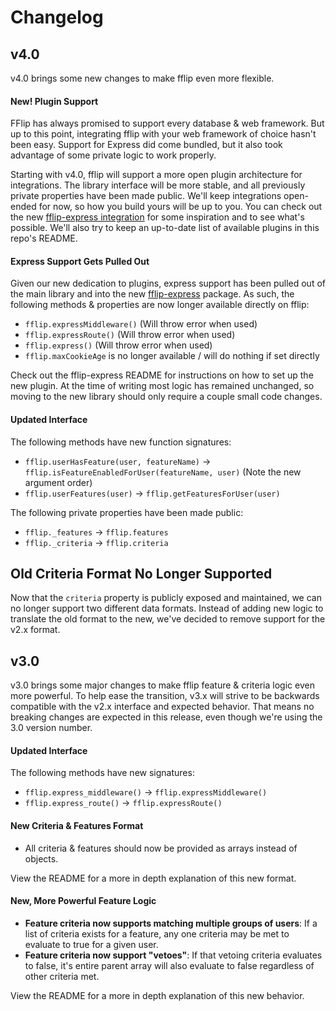 # Changelog

## v4.0

v4.0 brings some new changes to make fflip even more flexible. 

#### New! Plugin Support

FFlip has always promised to support every database & web framework. But up to this point, integrating fflip with your web framework of choice hasn't been easy. Support for Express did come bundled, but it also took advantage of some private logic to work properly.

Starting with v4.0, fflip will support a more open plugin architecture for integrations. The library interface will be more stable, and all previously private properties have been made public. We'll keep integrations open-ended for now, so how you build yours will be up to you. You can check out the new [fflip-express integration](https://github.com/FredKSchott/fflip-express) for some inspiration and to see what's possible. We'll also try to keep an up-to-date list of available plugins in this repo's README.


#### Express Support Gets Pulled Out

Given our new dedication to plugins, express support has been pulled out of the main library and into the new [fflip-express](https://github.com/FredKSchott/fflip-express) package. As such, the following methods & properties are now longer available directly on fflip:

- `fflip.expressMiddleware()` (Will throw error when used)
- `fflip.expressRoute()` (Will throw error when used)
- `fflip.express()` (Will throw error when used)
- `fflip.maxCookieAge` is no longer available / will do nothing if set directly

Check out the fflip-express README for instructions on how to set up the new plugin. At the time of writing most logic has remained unchanged, so moving to the new library should only require a couple small code changes.


#### Updated Interface

The following methods have new function signatures:

- `fflip.userHasFeature(user, featureName)` -> `fflip.isFeatureEnabledForUser(featureName, user)` (Note the new argument order)
- `fflip.userFeatures(user)` -> `fflip.getFeaturesForUser(user)`

The following private properties have been made public:

- `fflip._features` -> `fflip.features`
- `fflip._criteria` -> `fflip.criteria`


## Old Criteria Format No Longer Supported

Now that the `criteria` property is publicly exposed and maintained, we can no longer support two different data formats. Instead of adding new logic to translate the old format to the new, we've decided to remove support for the v2.x format.


## v3.0

v3.0 brings some major changes to make fflip feature & criteria logic even more powerful. To help ease the transition, v3.x will strive to be backwards compatible with the v2.x interface and expected behavior. That means no breaking changes are expected in this release, even though we're using the 3.0 version number.

#### Updated Interface

The following methods have new signatures:

- `fflip.express_middleware()` -> `fflip.expressMiddleware()`
- `fflip.express_route()` -> `fflip.expressRoute()`

#### New Criteria & Features Format

- All criteria & features should now be provided as arrays instead of objects.

View the README for a more in depth explanation of this new format.

#### New, More Powerful Feature Logic

- **Feature criteria now supports matching multiple groups of users**: If a list of criteria exists for a feature, any one criteria may be met to evaluate to true for a given user.
- **Feature criteria now support "vetoes"**: If that vetoing criteria evaluates to false, it's entire parent array will also evaluate to false regardless of other criteria met.

View the README for a more in depth explanation of this new behavior.
